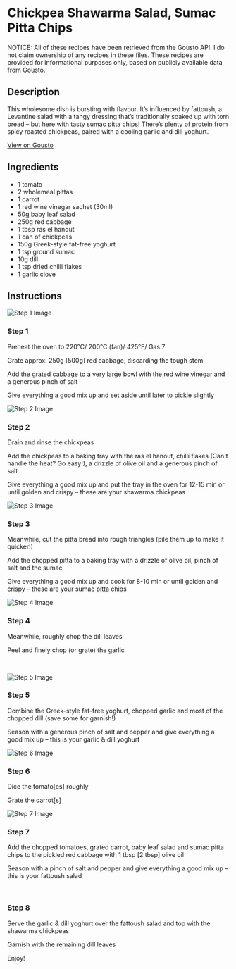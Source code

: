 # Chickpea Shawarma Salad, Sumac Pitta Chips

NOTICE: All of these recipes have been retrieved from the Gousto API. I do not claim ownership of any recipes in these files. These recipes are provided for informational purposes only, based on publicly available data from Gousto.

## Description

This wholesome dish is bursting with flavour. It’s influenced by fattoush, a Levantine salad with a tangy dressing that’s traditionally soaked up with torn bread – but here with tasty sumac pitta chips! There’s plenty of protein from spicy roasted chickpeas, paired with a cooling garlic and dill yoghurt. 

[View on Gousto](https://www.gousto.co.uk/recipes/cookbook/chickpea-shawarma-salad-sumac-pitta-chips)

## Ingredients

- 1 tomato
- 2 wholemeal pittas
- 1 carrot
- 1 red wine vinegar sachet (30ml)
- 50g baby leaf salad
- 250g red cabbage
- 1 tbsp ras el hanout 
- 1 can of chickpeas
- 150g Greek-style fat-free yoghurt
- 1 tsp ground sumac
- 10g dill
- 1 tsp dried chilli flakes
- 1 garlic clove

## Instructions

![Step 1 Image](https://production-media.gousto.co.uk/cms/recipe-step-image/1363.-step-1-x200.jpg)

### Step 1

Preheat the oven to 220&deg;C/ 200&deg;C (fan)/ 425&deg;F/ Gas 7


Grate approx. 250g <span class="text-danger">[500g]</span>&nbsp;red cabbage, discarding the tough&nbsp;stem


Add the&nbsp;grated cabbage&nbsp;to a very large bowl with the red wine vinegar and a generous pinch of salt


Give everything a good mix up and set aside until later to pickle slightly

![Step 2 Image](https://production-media.gousto.co.uk/cms/recipe-step-image/1363.-step-2-x200.jpg)

### Step 2

Drain and rinse the chickpeas


Add the chickpeas to a baking tray with the ras el hanout, chilli flakes&nbsp;(Can't handle the heat? Go easy!), a drizzle of olive oil and a generous pinch of salt


Give everything a good mix up and put the tray in the oven for 12-15 min or until golden and crispy &ndash; these are your shawarma chickpeas

![Step 3 Image](https://production-media.gousto.co.uk/cms/recipe-step-image/1363.-step-3-x200.jpg)

### Step 3

Meanwhile, cut the pitta bread into rough triangles (pile them up to make it quicker!)


Add the chopped pitta&nbsp;to a baking tray with a drizzle of olive oil, pinch of salt and the sumac


Give everything a good mix up and cook for 8-10 min or until golden and crispy &ndash; these are your sumac pitta chips

![Step 4 Image](https://production-media.gousto.co.uk/cms/recipe-step-image/1363.-step-4-x200.jpg)

### Step 4

Meanwhile, roughly chop the dill leaves&nbsp;


Peel and finely chop (or grate) the garlic


&nbsp;

![Step 5 Image](https://production-media.gousto.co.uk/cms/recipe-step-image/1363.-step-5-x200.jpg)

### Step 5

Combine the Greek-style fat-free yoghurt, chopped garlic and most of the chopped dill (save some for garnish!)&nbsp;


Season with a generous pinch of salt and pepper and give everything a good mix up &ndash; this is your garlic &amp; dill yoghurt

![Step 6 Image](https://production-media.gousto.co.uk/cms/recipe-step-image/1363.-step-6-x200.jpg)

### Step 6

Dice the tomato<span class="text-danger">[es]</span> roughly


Grate the carrot<span class="text-danger">[s]</span>

![Step 7 Image](https://production-media.gousto.co.uk/cms/recipe-step-image/1363.-step-7-x200.jpg)

### Step 7

Add the chopped tomatoes, grated carrot, baby leaf salad&nbsp;and sumac pitta chips to the pickled red cabbage with 1 tbsp<span class="text-danger"> [2 tbsp]</span> olive oil


Season with a pinch of salt and pepper and give everything a good mix up &ndash; this is your fattoush salad


&nbsp;

### Step 8

Serve the garlic &amp; dill yoghurt over the fattoush salad and top with the shawarma chickpeas


Garnish with the remaining dill leaves


Enjoy!


